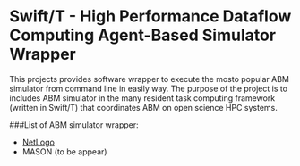 # Swift/T - High Performance Dataflow Computing Agent-Based Simulator Wrapper

This projects provides software wrapper to execute the mosto popular ABM simulator from command line in easily way. The purpose of the project is to includes ABM simulator in the many resident task computing framework (written in Swift/T) that coordinates ABM on open science HPC systems.

###List of ABM simulator wrapper:

  - [NetLogo](https://github.com/isislab-unisa/swiftlangabm/tree/master/netlogo)
  - MASON (to be appear)

